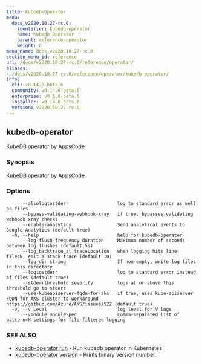 ```yaml
---
title: Kubedb-Operator
menu:
  docs_v2020.10.27-rc.0:
    identifier: kubedb-operator
    name: Kubedb-Operator
    parent: reference-operator
    weight: 0
menu_name: docs_v2020.10.27-rc.0
section_menu_id: reference
url: /docs/v2020.10.27-rc.0/reference/operator/
aliases:
- /docs/v2020.10.27-rc.0/reference/operator/kubedb-operator/
info:
  cli: v0.14.0-beta.6
  community: v0.14.0-beta.6
  enterprise: v0.1.0-beta.6
  installer: v0.14.0-beta.6
  version: v2020.10.27-rc.0
---
```


## kubedb-operator

KubeDB operator by AppsCode

### Synopsis

KubeDB operator by AppsCode

### Options

```
      --alsologtostderr                  log to standard error as well as files
      --bypass-validating-webhook-xray   if true, bypasses validating webhook xray checks
      --enable-analytics                 Send analytical events to Google Analytics (default true)
  -h, --help                             help for kubedb-operator
      --log-flush-frequency duration     Maximum number of seconds between log flushes (default 5s)
      --log_backtrace_at traceLocation   when logging hits line file:N, emit a stack trace (default :0)
      --log_dir string                   If non-empty, write log files in this directory
      --logtostderr                      log to standard error instead of files (default true)
      --stderrthreshold severity         logs at or above this threshold go to stderr
      --use-kubeapiserver-fqdn-for-aks   if true, uses kube-apiserver FQDN for AKS cluster to workaround https://github.com/Azure/AKS/issues/522 (default true)
  -v, --v Level                          log level for V logs
      --vmodule moduleSpec               comma-separated list of pattern=N settings for file-filtered logging
```

### SEE ALSO

* [kubedb-operator run](/docs/v2020.10.27-rc.0/reference/operator/kubedb-operator_run)	 - Run kubedb operator in Kubernetes
* [kubedb-operator version](/docs/v2020.10.27-rc.0/reference/operator/kubedb-operator_version)	 - Prints binary version number.

